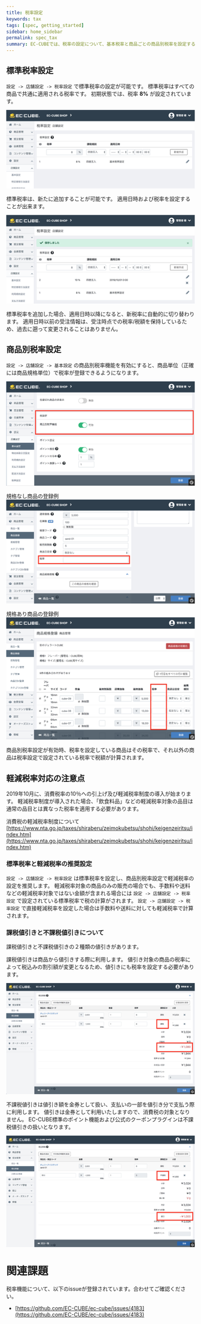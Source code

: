 ```yaml
---
title: 税率設定
keywords: tax 
tags: [spec, getting_started]
sidebar: home_sidebar
permalink: spec_tax
summary: EC-CUBEでは、税率の設定について、基本税率と商品ごとの商品別税率を設定することができます。
---
```


## 標準税率設定

`設定 -> 店舗設定 -> 税率設定` で標準税率の設定が可能です。
標準税率はすべての商品で共通に適用される税率です。
初期状態では、税率 **8%** が設定されています。

![標準税率の初期状態](/images/img-tax-01.png)

標準税率は、新たに追加することが可能です。
適用日時および税率を設定することが出来ます。

![標準税率の追加](/images/img-tax-02.png)

標準税率を追加した場合、適用日時以降になると、新税率に自動的に切り替わります。
適用日時以前の受注情報は、受注時点での税率/税額を保持しているため、過去に遡って変更されることはありません。

## 商品別税率設定

`設定 -> 店舗設定 -> 基本設定` の商品別税率機能を有効にすると、商品単位（正確には商品規格単位）で税率が登録できるようになります。

![商品別税率を有効にする](/images/img-tax-03.png)

規格なし商品の登録例
![規格なし商品の登録例](/images/img-tax-04.png)

規格あり商品の登録例
![規格あり商品の登録例](/images/img-tax-05.png)

商品別税率設定が有効時、税率を設定している商品はその税率で、それ以外の商品は税率設定で設定されている税率で税額が計算されます。

## 軽減税率対応の注意点

2019年10月に、消費税率の10％への引上げ及び軽減税率制度の導入が始まります。
軽減税率制度が導入された場合、「飲食料品」などの軽減税率対象の品目は通常の品目とは異なった税率を適用する必要があります。

消費税の軽減税率制度について
[https://www.nta.go.jp/taxes/shiraberu/zeimokubetsu/shohi/keigenzeiritsu/index.htm](https://www.nta.go.jp/taxes/shiraberu/zeimokubetsu/shohi/keigenzeiritsu/index.htm)

### 標準税率と軽減税率の推奨設定

`設定 -> 店舗設定 -> 税率設定` は標準税率を設定し、商品別税率設定で軽減税率の設定を推奨します。
軽減税率対象の商品のみの販売の場合でも、手数料や送料などの軽減税率対象ではない金額が含まれる場合には `設定 -> 店舗設定 -> 税率設定` で設定されている標準税率で税の計算がされます。
`設定 -> 店舗設定 -> 税率設定` で直接軽減税率を設定した場合は手数料や送料に対しても軽減税率で計算されます。

### 課税値引きと不課税値引きについて

課税値引きと不課税値引きの２種類の値引きがあります。

課税値引きは商品から値引きする際に利用します。
値引き対象の商品の税率によって税込みの割引額が変更となるため、値引きにも税率を設定する必要があります。

![課税値引き](/images/img-tax-06.png)

不課税値引きは値引き額を金券として扱い、支払いの一部を値引き分で支払う際に利用します。
値引きは金券として利用いたしますので、消費税の対象となりません。
EC-CUBE標準のポイント機能および公式のクーポンプラグインは不課税値引きの扱いとなります。

![不課税値引き](/images/img-tax-07.png)


# 関連課題

税率機能について、以下のissueが登録されています。合わせてご確認ください。  

- [https://github.com/EC-CUBE/ec-cube/issues/4183](https://github.com/EC-CUBE/ec-cube/issues/4183)
